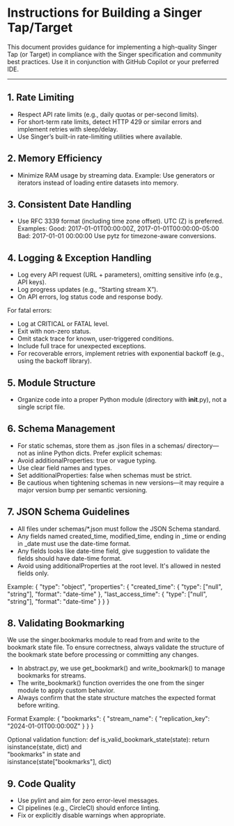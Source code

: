 # Instructions for Building a Singer Tap/Target

This document provides guidance for implementing a high-quality Singer Tap (or Target) in compliance with the Singer specification and community best practices. Use it in conjunction with GitHub Copilot or your preferred IDE.

---

## 1. Rate Limiting

- Respect API rate limits (e.g., daily quotas or per-second limits).
- For short-term rate limits, detect HTTP 429 or similar errors and implement retries with sleep/delay.
- Use Singer’s built-in rate-limiting utilities where available.


## 2. Memory Efficiency

- Minimize RAM usage by streaming data.
Example: Use generators or iterators instead of loading entire datasets into memory.


## 3. Consistent Date Handling

- Use RFC 3339 format (including time zone offset). UTC (Z) is preferred.
Examples:
Good: 2017-01-01T00:00:00Z, 2017-01-01T00:00:00-05:00
Bad: 2017-01-01 00:00:00
Use pytz for timezone-aware conversions.


## 4. Logging & Exception Handling

- Log every API request (URL + parameters), omitting sensitive info (e.g., API keys).
- Log progress updates (e.g., “Starting stream X”).
- On API errors, log status code and response body.

For fatal errors:
- Log at CRITICAL or FATAL level.
- Exit with non-zero status.
- Omit stack trace for known, user-triggered conditions.
- Include full trace for unexpected exceptions.
- For recoverable errors, implement retries with exponential backoff (e.g., using the backoff library).


## 5. Module Structure

- Organize code into a proper Python module (directory with __init__.py), not a single script file.


## 6. Schema Management

- For static schemas, store them as .json files in a schemas/ directory—not as inline Python dicts.
Prefer explicit schemas:
- Avoid additionalProperties: true or vague typing.
- Use clear field names and types.
- Set additionalProperties: false when schemas must be strict.
- Be cautious when tightening schemas in new versions—it may require a major version bump per semantic versioning.


## 7. JSON Schema Guidelines

- All files under schemas/*.json must follow the JSON Schema standard.
- Any fields named created_time, modified_time, ending in _time or ending in _date must use the date-time format.
- Any fields looks like date-time field, give suggestion to validate the fields should have date-time format.
- Avoid using additionalProperties at the root level. It's allowed in nested fields only.

Example:
{
  "type": "object",
  "properties": {
    "created_time": {
      "type": ["null", "string"],
      "format": "date-time"
    },
    "last_access_time": {
      "type": ["null", "string"],
      "format": "date-time"
    }
  }
}


## 8. Validating Bookmarking

We use the singer.bookmarks module to read from and write to the bookmark state file.
To ensure correctness, always validate the structure of the bookmark state before processing or committing any changes.
- In abstract.py, we use get_bookmark() and write_bookmark() to manage bookmarks for streams.
- The write_bookmark() function overrides the one from the singer module to apply custom behavior.
- Always confirm that the state structure matches the expected format before writing.

Format Example:
{
  "bookmarks": {
    "stream_name": {
      "replication_key": "2024-01-01T00:00:00Z"
    }
  }
}


Optional validation function:
def is_valid_bookmark_state(state):
    return isinstance(state, dict) and \
           "bookmarks" in state and \
           isinstance(state["bookmarks"], dict)


## 9. Code Quality

- Use pylint and aim for zero error-level messages.
- CI pipelines (e.g., CircleCI) should enforce linting.
- Fix or explicitly disable warnings when appropriate.